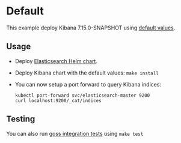 # Default

This example deploy Kibana 7.15.0-SNAPSHOT using [default values][].


## Usage

* Deploy [Elasticsearch Helm chart][].

* Deploy Kibana chart with the default values: `make install`

* You can now setup a port forward to query Kibana indices:

  ```
  kubectl port-forward svc/elasticsearch-master 9200
  curl localhost:9200/_cat/indices
  ```


## Testing

You can also run [goss integration tests][] using `make test`


[elasticsearch helm chart]: https://github.com/elastic/helm-charts/tree/7.15/elasticsearch/examples/default/
[goss integration tests]: https://github.com/elastic/helm-charts/tree/7.15/kibana/examples/default/test/goss.yaml
[default values]: https://github.com/elastic/helm-charts/tree/7.15/kibana/values.yaml
